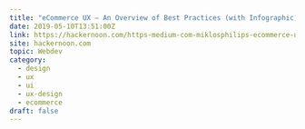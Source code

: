 ```yaml
---
title: "eCommerce UX — An Overview of Best Practices (with Infographic)"
date: 2019-05-10T13:51:00Z
link: https://hackernoon.com/https-medium-com-miklosphilips-ecommerce-ux-an-overview-of-best-practices-with-infographic-fee455b40b9b?source=rss----3a8144eabfe3---4&utm_medium=RSS&utm_source=hune
site: hackernoon.com
topic: Webdev
category:
  - design
  - ux
  - ui
  - ux-design
  - ecommerce
draft: false
---
```

